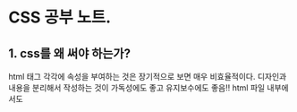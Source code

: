 # CSS  공부 노트.

## 1. css를 왜 써야 하는가?
html  태그 각각에 속성을 부여하는 것은 장기적으로 보면 매우 비효율적이다. 디자인과 내용을 분리해서 작성하는 것이 가독성에도 좋고 유지보수에도 좋음!! html 파일 내부에서도 <style> 태그를 통해 내용과 스타일 파트를 분리하기 시작함.
  
  
## 2. css 속성에는 무엇이 있을까?
text-align, font-size 등 여러 속성이 있다. 내가 검색해서 필요할 때마다 찾아 쓰는 게 좋다!
  
## 3. css 선택자의 종류.
html 태그에 class, id를 부여하여 css를 설정할 수 있다.
id: 우선순위가 가장 높고, 하나의 태그에만 부여할 수 있는 고유 이름.
class: id 다음의 우선순위. 여러 태그에 부여할 수 있다.
  .class_name{}
  #id_name{}
  
## 4. 박스모델이란?
태그는 inline과 block으로 종류가 나뉜다. 물론 이는 display 속성을 변경시켜 원하는 대로 바꿀 수 있다.
padding과 margin 속성을 통해 간격을 조절하는 등, 여러 속성을 바꿀 수 있다.
  
## 5. 그리드 모델이란?
표처럼 여러 속성들을 행렬에 맞춰 배치하고 싶을 때 쓰는 방법. 그리드 배치를 하고 싶은 태그들을 하나의 태그로 묶고, 그 상위 태그에 grid 속성을 부여하자.
  #grid{display: grid;
        grid-template-columns:150px 1fs;}}

## 6. 반응형 디자인이란?
웹의 크기가 바뀔 때마다 자동으로 내용이 반응하여 디자인이 바뀌는 형식의 responsive web. 이를 가능케 해주는 게 미디어쿼리라는 속성이다.
  @media(max-width:800px){
    #grid{
      display:block;}}
창의 크기가 최대 800px일 경우 (즉, 800px보다 작으면) grid id가 붙은 태그의 display를 block 박스 모델로 바꾸어라.
  
## 7. CSS 파일을 따로 두자.
html 각각에 스타일을 지정하기 보다는, css 파일을 따로 만들어 html 파일에 링크로 삽입하는 것이 효율적이다. 특히 캐싱 기능 때문에 네트워크 측면에서도 더욱 도움이 된다.
  <link rel="stylesheet" href="stlye.css">

